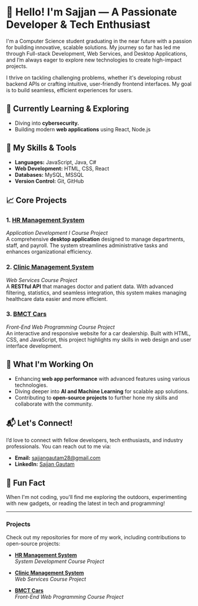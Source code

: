 # 👋 Hello! I'm Sajjan — A Passionate Developer & Tech Enthusiast

I'm a Computer Science student graduating in the near future with a passion for building innovative, scalable solutions. My journey so far has led me through Full-stack Development, Web Services, and Desktop Applications, and I’m always eager to explore new technologies to create high-impact projects.

I thrive on tackling challenging problems, whether it's developing robust backend APIs or crafting intuitive, user-friendly frontend interfaces. My goal is to build seamless, efficient experiences for users.

## 🌱 Currently Learning & Exploring
- Diving into **cybersecurity.**
- Building modern **web applications** using React, Node.js

## 💼 My Skills & Tools
- **Languages:** JavaScript, Java, C#
- **Web Development:** HTML, CSS, React
- **Databases:** MySQL, MSSQL
- **Version Control:** Git, GitHub

## 📈 Core Projects

### 1. **[HR Management System](https://github.com/sajjan15/Application-Development-I.git)**  
*Application Development I Course Project*  
A comprehensive **desktop application** designed to manage departments, staff, and payroll. The system streamlines administrative tasks and enhances organizational efficiency.

### 2. **[Clinic Management System](https://github.com/sajjan15/Web-Services.git)**  
*Web Services Course Project*  
A **RESTful API** that manages doctor and patient data. With advanced filtering, statistics, and seamless integration, this system makes managing healthcare data easier and more efficient.

### 3. **[BMCT Cars](https://github.com/sajjan15/Front-End-Web-Programming.git)**  
*Front-End Web Programming Course Project*  
An interactive and responsive website for a car dealership. Built with HTML, CSS, and JavaScript, this project highlights my skills in web design and user interface development.

## 🚀 What I'm Working On
- Enhancing **web app performance** with advanced features using various technologies.
- Diving deeper into **AI and Machine Learning** for scalable app solutions.
- Contributing to **open-source projects** to further hone my skills and collaborate with the community.

## 📬 Let's Connect!
I’d love to connect with fellow developers, tech enthusiasts, and industry professionals. You can reach out to me via:

- **Email:** [sajjangautam28@gmail.com](mailto:sajjangautam28@gmail.com)
- **LinkedIn:** [Sajjan Gautam](https://www.linkedin.com/in/sajjan-gautam-68891a19a)

## 🌟 Fun Fact
When I'm not coding, you'll find me exploring the outdoors, experimenting with new gadgets, or reading the latest in tech and programming!

---

### Projects

Check out my repositories for more of my work, including contributions to open-source projects:

- **[HR Management System](https://github.com/sajjan15/Application-Development-I.git)**  
*System Development Course Project*

- **[Clinic Management System](https://github.com/sajjan15/Web-Services.git)**  
*Web Services Course Project*

- **[BMCT Cars](https://github.com/sajjan15/Front-End-Web-Programming.git)**  
*Front-End Web Programming Course Project*
